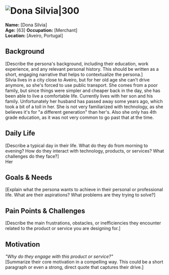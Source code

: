 # ![Dona Silvia|300](personas/persona3.jpg)  
**Name:** [Dona Silvia]  
**Age:** [63]
**Occupation:** [Merchant]  
**Location:** [Aveiro, Portugal]  

## Background  
[Describe the persona's background, including their education, work experience, and any relevant personal history. This should be written as a short, engaging narrative that helps to contextualize the persona.]  
Silvia lives in a city close to Aveiro, but for her old age she can't drive anymore, so she's forced to use public transport. She comes from a poor family, but since things were simpler and cheaper back in the day, she has been able to live a comfortable life. Currently lives with her son and his family. Unfortunately her husband has passed away some years ago, which took a bit of a toll in her. She is not very familiarized with technology, as she believes it's for "a different generation" than her's. Also she only has 4th grade education, as it was not very common to go past that at the time.

## Daily Life  
[Describe a typical day in their life. What do they do from morning to evening? How do they interact with technology, products, or services? What challenges do they face?]  
Her 

## Goals & Needs  
[Explain what the persona wants to achieve in their personal or professional life. What are their aspirations? What problems are they trying to solve?]  

## Pain Points & Challenges  
[Describe the main frustrations, obstacles, or inefficiencies they encounter related to the product or service you are designing for.]  

## Motivation  
*"Why do they engage with this product or service?"*  
[Summarize their core motivation in a compelling way. This could be a short paragraph or even a strong, direct quote that captures their drive.]  
